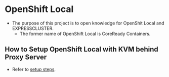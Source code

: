 # OpenShift Local
- The purpose of this project is to open knowledge for OpenShit Local and EXPRESSCLUSTER.
  - The former name of OpenShift Local is CoreReady Containers.

## How to Setup OpenShift Local with KVM behind Proxy Server
- Refer to [setup steps](doc/SetupOSL.md).
